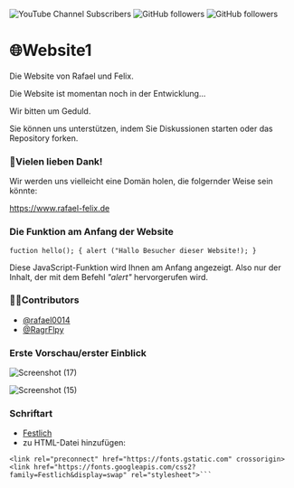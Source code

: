    ![YouTube Channel Subscribers](https://img.shields.io/youtube/channel/subscribers/UC9DtN8kXsa10chTbpoTIZvQ?style=social)  ![GitHub followers](https://img.shields.io/github/followers/rafael0014?label=rafael0014%20follower&style=social)  ![GitHub followers](https://img.shields.io/github/followers/RagrFlpy?label=RagrFlpy%20follower&style=social)


# 🌐Website1
Die Website von Rafael und Felix.

Die Website ist momentan noch in der Entwicklung...

Wir bitten um Geduld.

Sie können uns unterstützen, indem Sie Diskussionen starten oder das Repository forken. 

 ### 🙏Vielen lieben Dank!

Wir werden uns vielleicht eine Domän holen, die folgernder Weise sein könnte:

https://www.rafael-felix.de

 ### Die Funktion am Anfang der Website

``fuction hello(); {
alert ("Hallo Besucher dieser Website!);
}``

Diese JavaScript-Funktion wird Ihnen am Anfang angezeigt. Also nur der Inhalt, der mit dem Befehl *"alert"* hervorgerufen wird.


### 👨‍💻Contributors

- [@rafael0014](https://github.com/rafael0014)
- [@RagrFlpy](https://github.com/RagrFlpy)

### Erste Vorschau/erster Einblick

![Screenshot (17)](https://user-images.githubusercontent.com/91688044/152540875-e7382f05-1e3f-478e-a1ee-dab2358f7d60.png)

![Screenshot (15)](https://user-images.githubusercontent.com/91688044/152540497-77fc2e54-3129-4df0-b1fb-5e617e8922ea.png)

### Schriftart

- [Festlich](https://fonts.google.com/?query=Festlich)
- zu HTML-Datei hinzufügen: 
```<link rel="preconnect" href="https://fonts.googleapis.com">
<link rel="preconnect" href="https://fonts.gstatic.com" crossorigin>
<link href="https://fonts.googleapis.com/css2? family=Festlich&display=swap" rel="stylesheet">```


